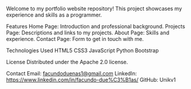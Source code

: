 Welcome to my portfolio website repository! This project showcases my experience and skills as a programmer.

Features
Home Page: Introduction and professional background.
Projects Page: Descriptions and links to my projects.
About Page: Skills and experience.
Contact Page: Form to get in touch with me.

Technologies Used
HTML5
CSS3
JavaScript
Python
Bootstrap

License
Distributed under the Apache 2.0 license.

Contact
Email: facundoduenas1@gmail.com
LinkedIn: https://www.linkedin.com/in/facundo-due%C3%B1as/
GitHub: Unikv1
